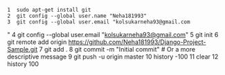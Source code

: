    1  sudo apt-get install git
    2  git config --global user.name "Neha181993"
    3  git config --global user.email "kolsukarneha93@gmail.com
"
    4  git config --global user.email "kolsukarneha93@gmail.com"
    5  git init
    6  git remote add origin https://github.com/Neha181993/Django-Project-Sample.git
    7  git add .
    8  git commit -m "Initial commit"  # Or a more descriptive message
    9  git push -u origin master
   10  history -100
   11  clear
   12  history 100
